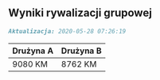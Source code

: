 ## Wyniki rywalizacji grupowej

```markdown
Aktualizacja: 2020-05-28 07:26:19
```

Drużyna A | Drużyna B
------------ | -------------
 9080 KM | 8762 KM
